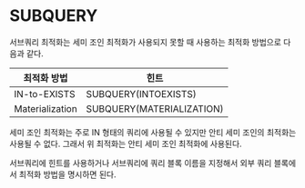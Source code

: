 # SUBQUERY

서브쿼리 최적화는 세미 조인 최적화가 사용되지 못할 때 사용하는 최적화 방법으로 다음과 같다.

| 최적화 방법     | 힌트                      |
| --------------- | ------------------------- |
| IN-to-EXISTS    | SUBQUERY(INTOEXISTS)      |
| Materialization | SUBQUERY(MATERIALIZATION) |

세미 조인 최적화는 주로 IN 형태의 쿼리에 사용될 수 있지만 안티 세미 조인의 최적화는 사용될 수 없다. 그래서 위 최적화는 안티 세미 조인 최적화에 사용된다.

서브쿼리에 힌트를 사용하거나 서브쿼리에 쿼리 블록 이름을 지정해서 외부 쿼리 블록에서 최적화 방법을 명시하면 된다.